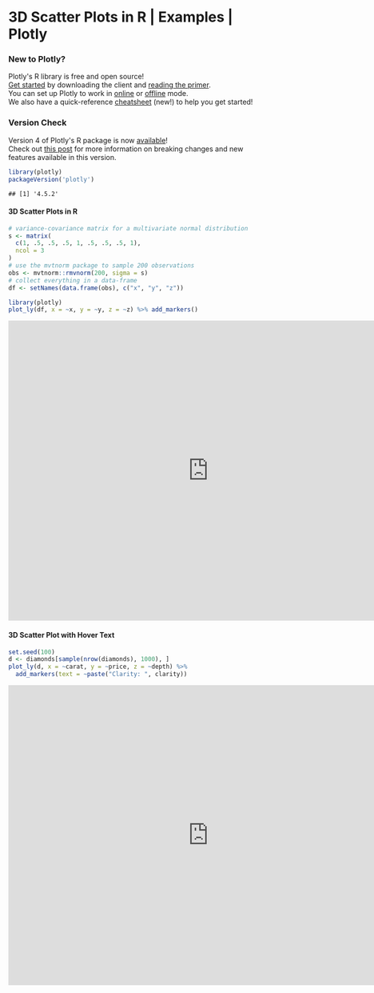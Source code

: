 # 3D Scatter Plots in R | Examples | Plotly


### New to Plotly?

Plotly's R library is free and open source!<br>
[Get started](https://plot.ly/r/getting-started/) by downloading the client and [reading the primer](https://plot.ly/r/getting-started/).<br>
You can set up Plotly to work in [online](https://plot.ly/r/getting-started/#hosting-graphs-in-your-online-plotly-account) or [offline](https://plot.ly/r/offline/) mode.<br>
We also have a quick-reference [cheatsheet](https://images.plot.ly/plotly-documentation/images/r_cheat_sheet.pdf) (new!) to help you get started!

### Version Check

Version 4 of Plotly's R package is now [available](https://plot.ly/r/getting-started/#installation)!<br>
Check out [this post](http://moderndata.plot.ly/upgrading-to-plotly-4-0-and-above/) for more information on breaking changes and new features available in this version.

```r
library(plotly)
packageVersion('plotly')
```

```
## [1] '4.5.2'
```

#### 3D Scatter Plots in R


```r
# variance-covariance matrix for a multivariate normal distribution
s <- matrix(
  c(1, .5, .5, .5, 1, .5, .5, .5, 1),
  ncol = 3
)
# use the mvtnorm package to sample 200 observations
obs <- mvtnorm::rmvnorm(200, sigma = s)
# collect everything in a data-frame
df <- setNames(data.frame(obs), c("x", "y", "z"))

library(plotly)
plot_ly(df, x = ~x, y = ~y, z = ~z) %>% add_markers()
```

<iframe src="https://plot.ly/~RPlotBot/3056.embed" width="800" height="600" id="igraph" scrolling="no" seamless="seamless" frameBorder="0"> </iframe>


#### 3D Scatter Plot with Hover Text


```r
set.seed(100)
d <- diamonds[sample(nrow(diamonds), 1000), ]
plot_ly(d, x = ~carat, y = ~price, z = ~depth) %>%
  add_markers(text = ~paste("Clarity: ", clarity))
```

<iframe src="https://plot.ly/~RPlotBot/3058.embed" width="800" height="600" id="igraph" scrolling="no" seamless="seamless" frameBorder="0"> </iframe>
